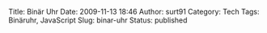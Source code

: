 Title: Binär Uhr
Date: 2009-11-13 18:46
Author: surt91
Category: Tech
Tags: Binäruhr, JavaScript
Slug: binar-uhr
Status: published

<center><object id="Frame" style="background-color:#ddd" data="{filename}/js/uhr/uhr.html" width="180" height="115"></object></center>
